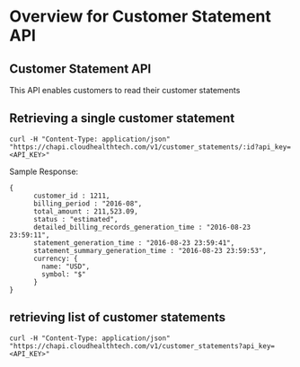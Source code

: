 Overview for Customer Statement API
=

## Customer Statement API

This API enables customers to read their customer statements

## Retrieving a single customer statement

```shell
curl -H "Content-Type: application/json" "https://chapi.cloudhealthtech.com/v1/customer_statements/:id?api_key=<API_KEY>"
```

Sample Response:

```
{
      customer_id : 1211,
      billing_period : "2016-08",
      total_amount : 211,523.09,
      status : "estimated",
      detailed_billing_records_generation_time : "2016-08-23 23:59:11",
      statement_generation_time : "2016-08-23 23:59:41",
      statement_summary_generation_time : "2016-08-23 23:59:53",
      currency: {
        name: "USD",
        symbol: "$"
      }
}
```


## retrieving list of customer statements

```shell
curl -H "Content-Type: application/json" "https://chapi.cloudhealthtech.com/v1/customer_statements?api_key=<API_KEY>"
```
